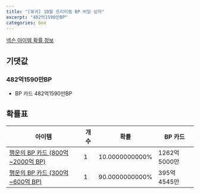```yaml
---
title: "[복귀] 10월 프리미엄 BP 비밀 상자"
excerpt: "482억1590만BP"
categories: box
---
```

[넥슨 아이템 확률 정보](http://iteminfo.nexon.com/probability/fco?sn=7518)

## 기댓값
### 482억1590만BP
- BP 카드 482억1590만BP

## 확률표

|아이템|개수|확률|BP 카드|
|---|---|---|---|
|[행운의 BP 카드 (800억~2000억 BP)](/bp/7505)|1|10.0000000000%|1262억5000만|
|[행운의 BP 카드 (300억~600억 BP)](/bp/7506)|1|90.0000000000%|395억4545만|
